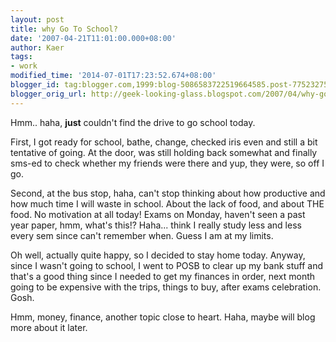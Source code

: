 ```yaml
---
layout: post
title: why Go To School?
date: '2007-04-21T11:01:00.000+08:00'
author: Kaer
tags:
- work
modified_time: '2014-07-01T17:23:52.674+08:00'
blogger_id: tag:blogger.com,1999:blog-5086583722519664585.post-7752327543124253110
blogger_orig_url: http://geek-looking-glass.blogspot.com/2007/04/why-go-to-school.html
---
```


Hmm.. haha, **just** couldn't find the drive to go school today. 

First, I got ready for school, bathe, 
change, checked iris even and still a bit tentative of going. At the door, was 
still holding back somewhat and finally sms-ed to check whether my friends 
were there and yup, they were, so off I go. 

Second, at the bus stop, haha, can't stop 
thinking about how productive and how much time I will waste in school. About 
the lack of food, and about THE food. No motivation at all today! Exams on 
Monday, haven't seen a past year paper, hmm, what's this!? Haha... think I 
really study less and less every sem since can't remember when. Guess I am at 
my limits. 

Oh well, actually quite happy, so I decided to stay home today. Anyway, since 
I wasn't going to school, I went to POSB to clear up my bank stuff and that's 
a good thing since I needed to get my finances in order, next month going to 
be expensive with the trips, things to buy, after exams celebration. Gosh. 

Hmm, money, finance, another topic close 
to heart. Haha, maybe will blog more about it later. 